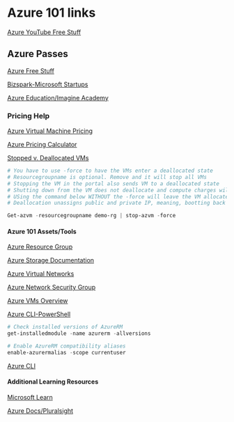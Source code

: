 # Azure 101 links

[Azure YouTube Free Stuff](https://www.youtube.com/watch?v=UI6pxZvJEkM&t=6s)

## Azure Passes

[Azure Free Stuff](https://azure.microsoft.com/en-us/free/)

[Bizspark-Microsoft Startups](https://startups.microsoft.com/en-us/)

[Azure Education/Imagine Academy](https://azureforeducation.microsoft.com/en-us)

### Pricing Help
[Azure Virtual Machine Pricing](https://azure.microsoft.com/en-us/pricing/details/virtual-machines/windows/)

[Azure Pricing Calculator](https://azure.microsoft.com/en-us/pricing/calculator/)

[Stopped v. Deallocated VMs](https://blogs.technet.microsoft.com/gbanin/2015/04/22/difference-between-the-states-of-azure-virtual-machines-stopped-and-stopped-deallocated/)

```powershell
# You have to use -force to have the VMs enter a deallocated state
# Resourcegroupname is optional. Remove and it will stop all VMs
# Stopping the VM in the portal also sends VM to a deallocated state
# Shutting down from the VM does not deallocate and compute charges will continue
# USing the command below WITHOUT the -force will leave the VM allocated.
# Deallocation unassigns public and private IP, meaning, bootting back up will change the IP assignments.

Get-azvm -resourcegroupname demo-rg | stop-azvm -force
```

#### Azure 101 Assets/Tools

[Azure Resource Group](https://docs.microsoft.com/en-us/azure/azure-resource-manager/resource-group-overview#resource-groups)

[Azure Storage Documentation](https://docs.microsoft.com/en-us/azure/storage/)

[Azure Virtual Networks](https://docs.microsoft.com/en-us/azure/virtual-network/virtual-networks-overview)

[Azure Network Security Group](https://docs.microsoft.com/en-us/azure/virtual-network/security-overview#network-security-groups)

[Azure VMs Overview](https://docs.microsoft.com/en-us/azure/virtual-machines/windows/overview)

[Azure CLI-PowerShell](https://docs.microsoft.com/en-us/powershell/azure/overview?view=azps-1.2.0)

```powershell
# Check installed versions of AzureRM
get-installedmodule -name azurerm -allversions

# Enable AzureRM compatibility aliases
enable-azurermalias -scope currentuser
```
[Azure CLI](https://docs.microsoft.com/en-us/cli/azure/?view=azure-cli-latest)

#### Additional Learning Resources

[Microsoft Learn](httpss://www.microsoft.com/learn)

[Azure Docs/Pluralsight](https://docs.microsoft.com/)
